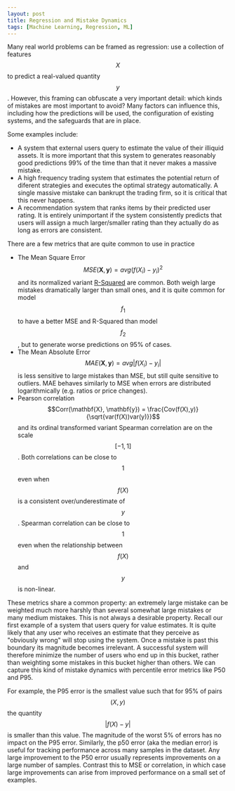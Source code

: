 ```yaml
---
layout: post
title: Regression and Mistake Dynamics
tags: [Machine Learning, Regression, ML]
---
```

<script> 
  (function(i,s,o,g,r,a,m){i['GoogleAnalyticsObject']=r;i[r]=i[r]||function(){
  (i[r].q=i[r].q||[]).push(arguments)},i[r].l=1*new Date();a=s.createElement(o),
  m=s.getElementsByTagName(o)[0];a.async=1;a.src=g;m.parentNode.insertBefore(a,m)
  })(window,document,'script','https://www.google-analytics.com/analytics.js','ga');

  ga('create', 'UA-82391879-1', 'auto');
  ga('send', 'pageview');

</script>



Many real world problems can be framed as regression: use a collection of features $$X$$ to predict a real-valued quantity $$y$$. However, this framing can obfuscate a very important detail: which kinds of mistakes are most important to avoid? Many factors can influence this, including how the predictions will be used, the configuration of existing systems, and the safeguards that are in place.

Some examples include:
* A system that external users query to estimate the value of their illiquid assets. It is more important that this system to generates reasonably good predictions 99% of the time than that it never makes a massive mistake.
* A high frequency trading system that estimates the potential return of diferent strategies and executes the optimal strategy automatically. A single massive mistake can bankrupt the trading firm, so it is critical that this never happens. 
* A recommendation system that ranks items by their predicted user rating. It is entirely unimportant if the system consistently predicts that users will assign a much larger/smaller rating than they actually do as long as errors are consistent. 


There are a few metrics that are quite common to use in practice
* The Mean Square Error $$MSE(\mathbf{X}, \mathbf{y}) = avg (f(X_i) - y_i)^2$$ and its normalized variant [R-Squared](https://danshiebler.com/2017-6-25-metrics) are common. Both weigh large mistakes dramatically larger than small ones, and it is quite common for model $$f_1$$ to have a better MSE and R-Squared than model $$f_2$$, but to generate worse predictions on 95% of cases.
* The Mean Absolute Error $$MAE(\mathbf{X}, \mathbf{y}) = avg \vert f(X_i) - y_i \vert$$ is less sensitive to large mistakes than MSE, but still quite sensitive to outliers. MAE behaves similarly to MSE when errors are distributed logarithmically (e.g. ratios or price changes).
* Pearson correlation $$Corr(\mathbf{X}, \mathbf{y}) = \frac{Cov(f(X),y)}{\sqrt{var(f(X))var(y)}}$$ and its ordinal transformed variant Spearman correlation are on the scale $$[-1,1]$$. Both correlations can be close to $$1$$ even when $$f(X)$$ is a consistent over/underestimate of $$y$$. Spearman correlation can be close to $$1$$ even when the relationship between $$f(X)$$ and $$y$$ is non-linear. 

These metrics share a common property: an extremely large mistake can be weighted much more harshly than several somewhat large mistakes or many medium mistakes. This is not always a desirable property. Recall our first example of a system that users query for value estimates. It is quite likely that any user who receives an estimate that they perceive as "obviously wrong" will stop using the system. Once a mistake is past this boundary its magnitude becomes irrelevant. A successful system will therefore minimize the number of users who end up in this bucket, rather than weighting some mistakes in this bucket higher than others. We can capture this kind of mistake dynamics with percentile error metrics like P50 and P95.

For example, the P95 error is the smallest value such that for 95% of pairs $$(X, y)$$ the quantity $$ \vert f(X) - y \vert$$ is smaller than this value. The magnitude of the worst 5% of errors has no impact on the P95 error. Similarly, the p50 error (aka the median error) is useful for tracking performance across many samples in the dataset. Any large improvement to the P50 error usually represents improvements on a large number of samples. Contrast this to MSE or correlation, in which case large improvements can arise from improved performance on a small set of examples.




<!-- 

* A demand forecasting system that a large distributor builds to inform their supply strategy of an item with a very short shelf life. Both consistent small mistakes and infrequent large mistakes will erode the distributor's margin and be equally damaging. 

There are a few metrics that are quite common to use in practice
* The Mean Square Error (MSE) of our model $$f$$ is the average of the squared differences $$(f(X) - y)^2$$ between our model predictions and target values. MSE is very commonly used, probably because of its relationship with the normal distribution. Despite being a darling of statisticians MSE is often not the best metric for real world regression problems. It weighs large mistakes dramatically larger than small ones, and it is quite common for model A to have a better MSE than model B, but to generate worse predictions on 95% of cases. Note that MSE is often reported as [R-Squared](https://danshiebler.com/2017-6-25-metrics)), which is scaled from $$[0,1]$$ and equivalent up to a constant factor determined by the distribution of $$y$$.
* The Mean Absolute Error (MAE) of our model $$f$$ is the average of the absolute values of the differences $$|f(X) - y|$$ between our model predictions and target values. MAE is less sensitive to large mistakes than MSE, but it is still quite sensitive to outlier values. On datasets where errors are distributed logarithmically (quite common when predicting ratios or price changes) MAE behaves very similarly to MSE.
* The Pearson correlation between our model $$f$$ and target quantity $$y$$ tracks the strength of the linear relationship between the model predictions $$f(X)$$ and targets $$y$$. Formally if we define $$A$$ to be a vector of model predictions $$f(X_i)$$  and $$B$$ to be a vector of targets $$y_i$$ then Pearson correlation of $$A,B$$ is $$Corr(A,B) = Cov(A,B)/\sqrt{var(A)var(B)}$$ where $$Cov(A,B)$$ is the empirical covariance of $$A,B$$. Pearson correlation is on the scale $$[-1,1]$$ and it is not scale sensitive: this metric can be close to $$1$$ even $$f(X)$$ is a consistent over/underestimate.
* The Spearman correlation between our model $$f$$ and target quantity $$y$$ tracks the monotonicity of the relationship between the model predictions $$f(X)$$ and targets $$y$$. This metric is the Pearson correlation of the ordinal transformations of $$f(X)$$ and $$y$$, and therefore measures the strength of the linear relationship between the ordered indices of the model predictions and target quantities. Unlike Pearson correlation, Spearman correlation can be close to $$1$$ even when the relationship between $$f(X)$$ and $$y$$ is non-linear

A single large mistake is unlikely


A single massive mistake can bankrupt the distributor, whereas small errors in  


 a very high rating item below a very low rating item. Missing the 


- If our objective is to predict users' affinities for potential recommendations, then a ranking system where we predict the likelihood that a user will like a piece of content


We can only confidently use regression to solve any real world problem if we first choose a metric that captures that problem's core requirements.

However, exhibit  the mapping of mistake type -> impact that arises in 
many real world problems exhibit mistake dynamics most commonly used regression metrics are only


 packages report metrics that are quite nuanced and weight mistakes quites differently from the n

However, this framing can is deceptively complex, and it can ask

Despite this apparent simplicity, regression problems can be quite different based on the core problem 




However, none of these metrics r
 -->